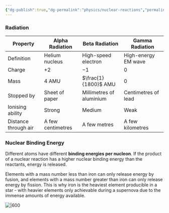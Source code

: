 ```yaml
---
{"dg-publish":true,"dg-permalink":"physics/nuclear-reactions","permalink":"/physics/nuclear-reactions/"}
---
```



### Radiation

| Property             | Alpha Radiation   | Beta Radiation           | Gamma Radiation     |
| -------------------- | ----------------- | ------------------------ | ------------------- |
| Definition           | Helium nucleus    | High-speed electron      | High-energy EM wave |
| Charge               | $+2$              | $-1$                     | $0$                 |
| Mass                 | $4$ AMU           | $\frac{1}{1800}$ AMU     | $0$                 |
| Stopped by           | Sheet of paper    | Millimetres of aluminium | Centimetres of lead |
| Ionising ability     | Strong            | Medium                   | Weak                |
| Distance through air | A few centimetres | A few metres             | A few kilometres    |

### Nuclear Binding Energy
Different atoms have different **binding energies per nucleon**. If the product of a nuclear reaction has a higher nuclear binding energy than the reactants, energy is released.

Elements with a mass number less than iron can only release energy by fusion, and elements with a mass number greater than iron can only release energy by fission. This is why iron is the heaviest element producible in a star - with heavier elements only achievable during a supernova due to the immense amounts of energy available.

![|600](https://www.schoolphysics.co.uk/age16-19/Nuclear%20physics/Nuclear%20structure/text/Binding_energy_per_nucleon/images/1.png)
